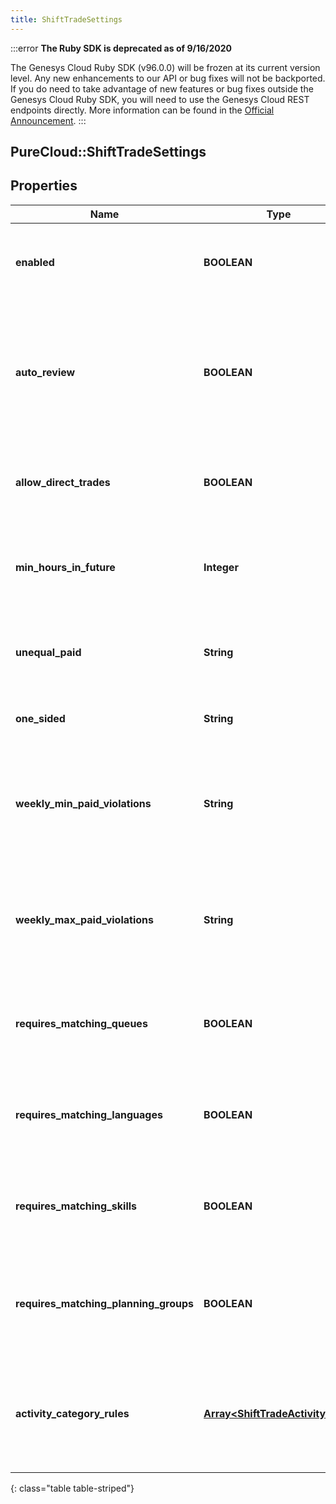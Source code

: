 ```yaml
---
title: ShiftTradeSettings
---
```


:::error
**The Ruby SDK is deprecated as of 9/16/2020**

The Genesys Cloud Ruby SDK (v96.0.0) will be frozen at its current version level. Any new enhancements to our API or bug fixes will not be backported. If you do need to take advantage of new features or bug fixes outside the Genesys Cloud Ruby SDK, you will need to use the Genesys Cloud REST endpoints directly. More information can be found in the [Official Announcement](https://developer.mypurecloud.com/forum/t/announcement-genesys-cloud-ruby-sdk-end-of-life/8850).
:::


## PureCloud::ShiftTradeSettings

## Properties

|Name | Type | Description | Notes|
|------------ | ------------- | ------------- | -------------|
| **enabled** | **BOOLEAN** | Whether shift trading is enabled for this management unit | [optional] |
| **auto_review** | **BOOLEAN** | Whether automatic shift trade review is enabled according to the rules defined in for this management unit | [optional] |
| **allow_direct_trades** | **BOOLEAN** | Whether direct shift trades between agents are allowed | [optional] |
| **min_hours_in_future** | **Integer** | The minimum number of hours in the future shift trades are allowed | [optional] |
| **unequal_paid** | **String** | How to handle shift trades which involve unequal paid times | [optional] |
| **one_sided** | **String** | How to handle one-sided shift trades | [optional] |
| **weekly_min_paid_violations** | **String** | How to handle shift trades which result in violations of weekly minimum paid time constraint | [optional] |
| **weekly_max_paid_violations** | **String** | How to handle shift trades which result in violations of weekly maximum paid time constraint | [optional] |
| **requires_matching_queues** | **BOOLEAN** | Whether to constrain shift trades to agents with matching queues | [optional] |
| **requires_matching_languages** | **BOOLEAN** | Whether to constrain shift trades to agents with matching languages | [optional] |
| **requires_matching_skills** | **BOOLEAN** | Whether to constrain shift trades to agents with matching skills | [optional] |
| **requires_matching_planning_groups** | **BOOLEAN** | Whether to constrain shift trades to agents with matching planning groups | [optional] |
| **activity_category_rules** | [**Array&lt;ShiftTradeActivityRule&gt;**](ShiftTradeActivityRule.html) | Rules that specify what to do with activity categories that are part of a shift defined in a trade | [optional] |
{: class="table table-striped"}


